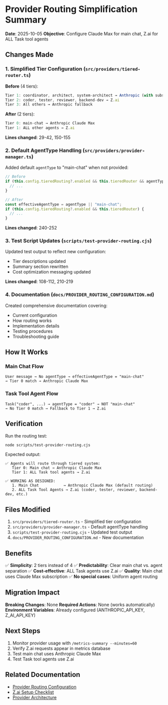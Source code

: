 # Provider Routing Simplification Summary

**Date**: 2025-10-05
**Objective**: Configure Claude Max for main chat, Z.ai for ALL Task tool agents

## Changes Made

### 1. Simplified Tier Configuration (`src/providers/tiered-router.ts`)

**Before** (4 tiers):
```typescript
Tier 1: coordinator, architect, system-architect → Anthropic (with subscription limit)
Tier 2: coder, tester, reviewer, backend-dev → Z.ai
Tier 3: All others → Anthropic fallback
```

**After** (2 tiers):
```typescript
Tier 0: main-chat → Anthropic Claude Max
Tier 1: ALL other agents → Z.ai
```

**Lines changed**: 29-42, 150-155

### 2. Default AgentType Handling (`src/providers/provider-manager.ts`)

Added default `agentType` to "main-chat" when not provided:

```typescript
// Before
if (this.config.tieredRouting?.enabled && this.tieredRouter && agentType) {
  // ...
}

// After
const effectiveAgentType = agentType || "main-chat";
if (this.config.tieredRouting?.enabled && this.tieredRouter) {
  // ...
}
```

**Lines changed**: 240-252

### 3. Test Script Updates (`scripts/test-provider-routing.cjs`)

Updated test output to reflect new configuration:
- Tier descriptions updated
- Summary section rewritten
- Cost optimization messaging updated

**Lines changed**: 108-112, 210-219

### 4. Documentation (`docs/PROVIDER_ROUTING_CONFIGURATION.md`)

Created comprehensive documentation covering:
- Current configuration
- How routing works
- Implementation details
- Testing procedures
- Troubleshooting guide

## How It Works

### Main Chat Flow
```
User message → No agentType → effectiveAgentType = "main-chat"
→ Tier 0 match → Anthropic Claude Max
```

### Task Tool Agent Flow
```
Task("coder", ...) → agentType = "coder" → NOT "main-chat"
→ No Tier 0 match → Fallback to Tier 1 → Z.ai
```

## Verification

Run the routing test:
```bash
node scripts/test-provider-routing.cjs
```

Expected output:
```
✅ Agents will route through tiered system:
   Tier 0: Main chat → Anthropic Claude Max
   Tier 1: ALL Task tool agents → Z.ai

✅ WORKING AS DESIGNED:
   1. Main Chat           → Anthropic Claude Max (default routing)
   2. ALL Task Tool Agents → Z.ai (coder, tester, reviewer, backend-dev, etc.)
```

## Files Modified

1. `src/providers/tiered-router.ts` - Simplified tier configuration
2. `src/providers/provider-manager.ts` - Default agentType handling
3. `scripts/test-provider-routing.cjs` - Updated test output
4. `docs/PROVIDER_ROUTING_CONFIGURATION.md` - New documentation

## Benefits

✅ **Simplicity**: 2 tiers instead of 4
✅ **Predictability**: Clear main chat vs. agent separation
✅ **Cost-effective**: ALL Task agents use Z.ai
✅ **Quality**: Main chat uses Claude Max subscription
✅ **No special cases**: Uniform agent routing

## Migration Impact

**Breaking Changes**: None
**Required Actions**: None (works automatically)
**Environment Variables**: Already configured (ANTHROPIC_API_KEY, Z_AI_API_KEY)

## Next Steps

1. Monitor provider usage with `/metrics-summary --minutes=60`
2. Verify Z.ai requests appear in metrics database
3. Test main chat uses Anthropic Claude Max
4. Test Task tool agents use Z.ai

## Related Documentation

- [Provider Routing Configuration](./docs/PROVIDER_ROUTING_CONFIGURATION.md)
- [Z.ai Setup Checklist](./docs/ZAIR_SETUP_CHECKLIST.md)
- [Provider Architecture](./docs/PROVIDER_ARCHITECTURE.md)
